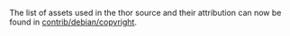 The list of assets used in the thor source and their attribution can now be found in [contrib/debian/copyright](../contrib/debian/copyright).
